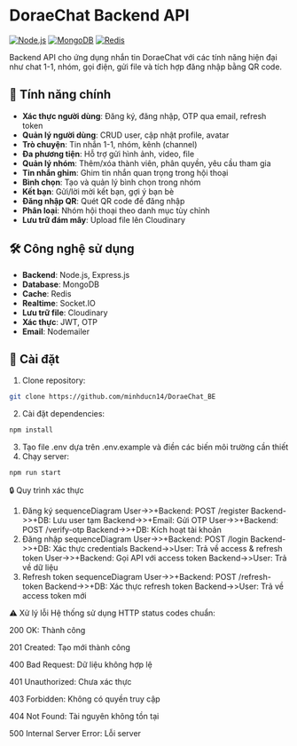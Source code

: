 # DoraeChat Backend API

[![Node.js](https://img.shields.io/badge/Node.js-18+-green)](https://nodejs.org/)
[![MongoDB](https://img.shields.io/badge/MongoDB-7.0+-green)](https://www.mongodb.com/)
[![Redis](https://img.shields.io/badge/Redis-7.0+-red)](https://redis.io/)

Backend API cho ứng dụng nhắn tin DoraeChat với các tính năng hiện đại như chat 1-1, nhóm, gọi điện, gửi file và tích hợp đăng nhập bằng QR code.

## 📌 Tính năng chính

- **Xác thực người dùng**: Đăng ký, đăng nhập, OTP qua email, refresh token
- **Quản lý người dùng**: CRUD user, cập nhật profile, avatar
- **Trò chuyện**: Tin nhắn 1-1, nhóm, kênh (channel)
- **Đa phương tiện**: Hỗ trợ gửi hình ảnh, video, file
- **Quản lý nhóm**: Thêm/xóa thành viên, phân quyền, yêu cầu tham gia
- **Tin nhắn ghim**: Ghim tin nhắn quan trọng trong hội thoại
- **Bình chọn**: Tạo và quản lý bình chọn trong nhóm
- **Kết bạn**: Gửi/lời mời kết bạn, gợi ý bạn bè
- **Đăng nhập QR**: Quét QR code để đăng nhập
- **Phân loại**: Nhóm hội thoại theo danh mục tùy chỉnh
- **Lưu trữ đám mây**: Upload file lên Cloudinary

## 🛠 Công nghệ sử dụng

- **Backend**: Node.js, Express.js
- **Database**: MongoDB
- **Cache**: Redis
- **Realtime**: Socket.IO
- **Lưu trữ file**: Cloudinary
- **Xác thực**: JWT, OTP
- **Email**: Nodemailer

## 🔧 Cài đặt

1. Clone repository:
```bash
git clone https://github.com/minhducn14/DoraeChat_BE
```
2. Cài đặt dependencies:
```bash
npm install
```
3. Tạo file .env dựa trên .env.example và điền các biến môi trường cần thiết
4. Chạy server:
```bash
npm run start
```
🔒 Quy trình xác thực
1. Đăng ký
  sequenceDiagram
    User->>+Backend: POST /register
    Backend->>+DB: Lưu user tạm
    Backend->>+Email: Gửi OTP
    User->>+Backend: POST /verify-otp
    Backend->>+DB: Kích hoạt tài khoản
2. Đăng nhập
  sequenceDiagram
    User->>+Backend: POST /login
    Backend->>+DB: Xác thực credentials
    Backend->>User: Trả về access & refresh token
    User->>+Backend: Gọi API với access token
    Backend->>User: Trả về dữ liệu
3. Refresh token
  sequenceDiagram
    User->>+Backend: POST /refresh-token
    Backend->>+DB: Xác thực refresh token
    Backend->>User: Trả về access token mới
   
⚠️ Xử lý lỗi
Hệ thống sử dụng HTTP status codes chuẩn:

200 OK: Thành công

201 Created: Tạo mới thành công

400 Bad Request: Dữ liệu không hợp lệ

401 Unauthorized: Chưa xác thực

403 Forbidden: Không có quyền truy cập

404 Not Found: Tài nguyên không tồn tại

500 Internal Server Error: Lỗi server 
